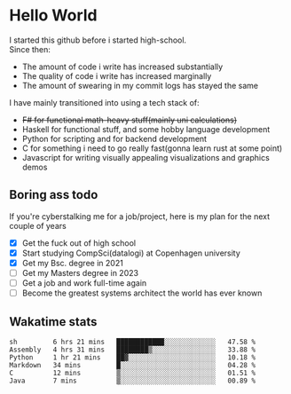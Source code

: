 # Hello World

I started this github before i started high-school.  
Since then:
- The amount of code i write has increased substantially
- The quality of code i write has increased marginally
- The amount of swearing in my commit logs has stayed the same

I have mainly transitioned into using a tech stack of:
- ~~F# for functional math-heavy stuff(mainly uni calculations)~~
- Haskell for functional stuff, and some hobby language development
- Python for scripting and for backend development
- C for something i need to go really fast(gonna learn rust at some point)
- Javascript for writing visually appealing visualizations and graphics demos

## Boring ass todo
If you're cyberstalking me for a job/project, here is my plan for the next couple of years
- [x] Get the fuck out of high school
- [x] Start studying CompSci(datalogi) at Copenhagen university
- [x] Get my Bsc. degree in 2021
- [ ] Get my Masters degree in 2023
- [ ] Get a job and work full-time again
- [ ] Become the greatest systems architect the world has ever known

## Wakatime stats
<!--START_SECTION:waka-->

```text
sh         6 hrs 21 mins   ████████████░░░░░░░░░░░░░   47.58 %
Assembly   4 hrs 31 mins   ████████▒░░░░░░░░░░░░░░░░   33.88 %
Python     1 hr 21 mins    ██▓░░░░░░░░░░░░░░░░░░░░░░   10.18 %
Markdown   34 mins         █░░░░░░░░░░░░░░░░░░░░░░░░   04.28 %
C          12 mins         ▒░░░░░░░░░░░░░░░░░░░░░░░░   01.51 %
Java       7 mins          ▒░░░░░░░░░░░░░░░░░░░░░░░░   00.89 %
```

<!--END_SECTION:waka-->
